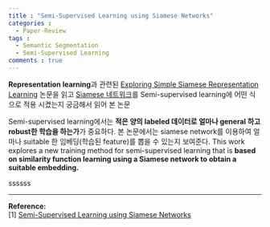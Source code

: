 ```yaml
---
title : "Semi-Supervised Learning using Siamese Networks"
categories :
  - Paper-Review
tags :
  - Semantic Segmentation
  - Semi-Supervised Learning
comments : true
---
```

**Representation learning**과 관련된 [Exploring Simple Siamese Representation Learning](https://arxiv.org/abs/2011.10566) 논문을 읽고
[Siamese 네트워크](https://tyami.github.io/deep%20learning/Siamese-neural-networks/)를 Semi-supervised learning에 어떤 식으로 적용 시켰는지 궁금해서 읽어 본 논문

Semi-supervised learning에서는 **적은 양의 labeled 데이터로 얼마나 general 하고 robust한 학습을 하는가**가 중요하다. 
본 논문에서는 siamese network를 이용하여 얼마나 suitable 한 임베딩(학습된 feature)를 뽑을 수 있는지 보여준다. 
This work explores a new training method for semi-supervised learning that is **based on similarity function learning using a Siamese network to obtain a suitable embedding.**


ssssss













---

**Reference:**<br>
[1] [Semi-Supervised Learning using Siamese Networks](https://www.cs.waikato.ac.nz/~eibe/pubs/semi_supervised_siamese.pdf)<br>
